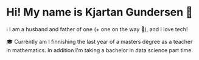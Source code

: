 # Hi! My name is Kjartan Gundersen :wave:

:information_source: I am a husband and father of one (+ one on the way :baby:), and I love tech! 

:mortar_board: Currently am I finnishing the last year of a masters degree as a teacher in mathematics. In addition I'm taking a bachelor in data science part time. 
